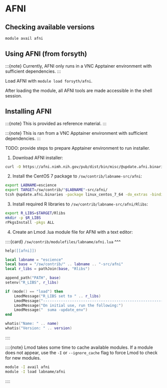 # AFNI

## Checking available versions

```bash
module avail afni
```

## Using AFNI (from forsyth)

:::{note}
Currently, AFNI only runs in a VNC Apptainer environment with sufficient dependencies.
:::

Load AFNI with `module load forsyth/afni`.

After loading the module, all AFNI tools are made accessible in the shell session.

## Installing AFNI

:::{note}
This is provided as reference material.
:::

:::{note}
This is ran from a VNC Apptainer environment with sufficient dependencies.
:::

TODO: provide steps to prepare Apptainer environment to run installer.

1. Download AFNI installer:

```bash
curl -O https://afni.nimh.nih.gov/pub/dist/bin/misc/@update.afni.binaries
```

2. Install the CentOS 7 package to `/sw/contrib/labname-src/afni`:

```bash
export LABNAME=escience
export TARGET=/sw/contrib/"$LABNAME"-src/afni/
tcsh @update.afni.binaries -package linux_centos_7_64 -do_extras -bindir $TARGET
```

3. Install required R libraries to `/sw/contrib/labname-src/afni/Rlibs`:

```bash
export R_LIBS=$TARGET/Rlibs
mkdir -p $R_LIBS
rPkgsInstall -pkgs ALL
```

4. Create an Lmod .lua module file for AFNI with a text editor:

::::{card}
`/sw/contrib/modulefiles/labname/afni.lua`
^^^
```lua
help([[afni]])

local labname = "escience"
local base = "/sw/contrib/" .. labname .. "-src/afni"
local r_libs = pathJoin(base, "Rlibs")

append_path("PATH", base)
setenv("R_LIBS", r_libs)

if (mode() == "load") then
    LmodMessage("R_LIBS set to " .. r_libs)
    LmodMessage("------------------------------------------------------------")
    LmodMessage("On initial use, run the following:")
    LmodMessage("  suma -update_env")
end

whatis("Name: " .. name)
whatis("Version: " .. version)
```
::::

::::{note}
Lmod takes some time to cache available modules. If a module does not appear, use the `-I` or
`--ignore_cache` flag to force Lmod to check for new modules.

```bash
module -I avail afni
module -I load labname/afni
```
::::